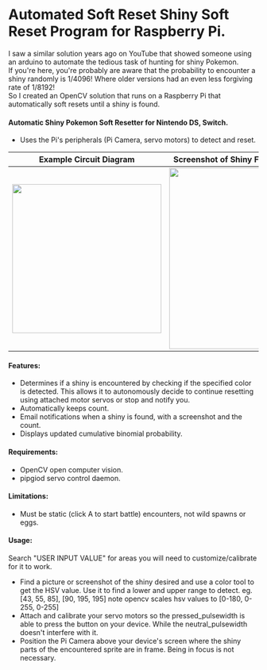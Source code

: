 #   Automated Soft Reset Shiny Soft Reset Program for Raspberry Pi.  
I saw a similar solution years ago on YouTube that showed someone using an arduino to automate the tedious task of hunting for shiny Pokemon.<br>
If you're here, you're probably are aware that the probability to encounter a shiny randomly is 1/4096! Where older versions had an even less forgiving rate of 1/8192!<br>
So I created an OpenCV solution that runs on a Raspberry Pi that automatically soft resets until a shiny is found.<br>                                                       

<h4>Automatic Shiny Pokemon Soft Resetter for Nintendo DS, Switch. </h4>  
<ul>
  <li>Uses the Pi's peripherals (Pi Camera, servo motors) to detect and reset.</li>
</ul>



Example Circuit Diagram    |  Screenshot of Shiny Found
:-------------------------:|:-------------------------:
<img src="https://user-images.githubusercontent.com/10005573/147976917-bfce26ea-17a5-4122-a78c-d959c8213df3.jpg" width='300' height='300'>  |  <img src="https://user-images.githubusercontent.com/10005573/147977316-f7d57570-81db-49a5-9d25-2a1503cd36e4.png" width='228' height='365'>
                                                                                                             
                                                                                            
<h4>Features:</h4>                                                                                   
<ul>
  <li>Determines if a shiny is encountered by checking if the specified color                
     is detected. This allows it to autonomously decide to continue resetting               
     using attached motor servos or stop and notify you.</li>
  <li>Automatically keeps count.</li>
  <li>Email notifications when a shiny is found, with a screenshot and the count.</li>
  <li>Displays updated cumulative binomial probability.</li>
</ul>
<h4>Requirements:</h4>                                                                               
<ul>
  <li>OpenCV open computer vision.</li>
  <li>pipgiod servo control daemon.</li>
</ul>                                                                                            
<h4>Limitations:</h4>                                                                                
<ul>
  <li>Must be static (click A to start battle) encounters, not wild spawns or eggs.</li>
</ul>
<h4>Usage:</h4>
  Search "USER INPUT VALUE" for areas you will need to customize/calibrate for it to work.<br>
  <ul>
    <li>Find a picture or screenshot of the shiny desired and use a color tool to get
        the HSV value. Use it to find a lower and upper range to detect.
          eg. [43, 55, 85], [90, 195, 195] note opencv scales hsv values to [0-180, 0-255, 0-255] </li>
    <li>Attach and calibrate your servo motors so the pressed_pulsewidth is able to press
        the button on your device. While the neutral_pulsewidth doesn't interfere with it. </li>  
    <li>Position the Pi Camera above your device's screen where the shiny parts of the
        encountered sprite are in frame. Being in focus is not necessary. </li>

